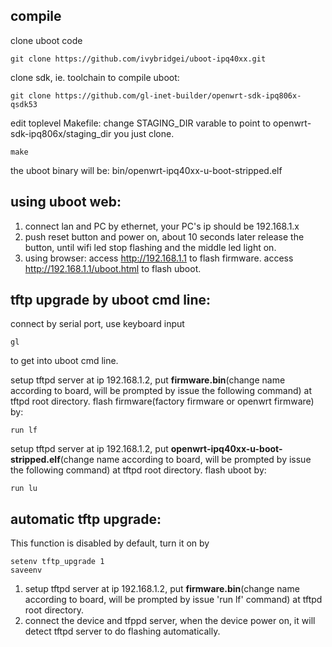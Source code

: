 ## compile

clone uboot code
```
git clone https://github.com/ivybridgei/uboot-ipq40xx.git
```
clone sdk, ie. toolchain to compile uboot:
```
git clone https://github.com/gl-inet-builder/openwrt-sdk-ipq806x-qsdk53
```
edit toplevel Makefile:
change STAGING_DIR varable to point to openwrt-sdk-ipq806x/staging_dir you just clone.
```
make
```
the uboot binary will be:
bin/openwrt-ipq40xx-u-boot-stripped.elf


## using uboot web:

1. connect lan and PC by ethernet, your PC's ip should be 192.168.1.x
2. push reset button and power on, about 10 seconds later release the button, until wifi led stop
  flashing and the middle led light on.
3. using browser:
  access http://192.168.1.1 to flash firmware.
  access http://192.168.1.1/uboot.html to flash uboot.

## tftp upgrade by uboot cmd line:

connect by serial port, use keyboard input 
```
gl
```
to get into uboot cmd line.

setup tftpd server at ip 192.168.1.2, put **firmware.bin**(change name according to board, will be prompted by issue the following command) at tftpd root directory.
flash firmware(factory firmware or openwrt firmware) by:
```
run lf
```

setup tftpd server at ip 192.168.1.2, put **openwrt-ipq40xx-u-boot-stripped.elf**(change name according to board, will be prompted by issue the following command) at tftpd root directory.
flash uboot by:
```
run lu
```

## automatic tftp upgrade:
This function is disabled by default, turn it on by
```
setenv tftp_upgrade 1
saveenv

```
1. setup tftpd server at ip 192.168.1.2, put **firmware.bin**(change name according to board, will be prompted by issue 'run lf' command) at tftpd root directory.
2. connect the device and tfppd server, when the device power on, it will detect tftpd 
server to do flashing automatically.



